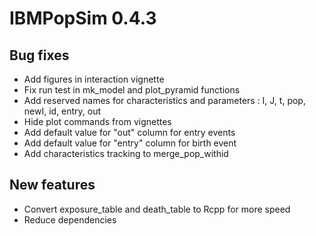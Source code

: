 # IBMPopSim 0.4.3

## Bug fixes
- Add figures in interaction vignette
- Fix run test in mk_model and plot_pyramid functions
- Add reserved names for characteristics and parameters : I, J, t, pop, newI, id, entry, out
- Hide plot commands from vignettes
- Add default value for "out" column for entry events 
- Add default value for "entry" column for birth event
- Add characteristics tracking to merge_pop_withid

## New features
- Convert exposure_table and death_table to Rcpp for more speed
- Reduce dependencies

